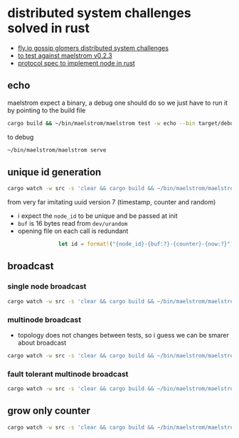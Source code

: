 # distributed system challenges solved in rust

- [fly.io gossip glomers distributed system challenges](https://fly.io/dist-sys)
- [to test against maelstrom v0.2.3](https://github.com/jepsen-io/maelstrom/releases/tag/v0.2.3)
- [protocol spec to implement node in rust](https://github.com/jepsen-io/maelstrom/blob/main/doc/protocol.md)


## echo

maelstrom expect a binary, a debug one should do so we just have to run it by pointing to the build file

```sh
cargo build && ~/bin/maelstrom/maelstrom test -w echo --bin target/debug/gossip-glomers --node-count 1 --time-limit 10
```

to debug

```sh
~/bin/maelstrom/maelstrom serve
```

## unique id generation

```sh
cargo watch -w src -s 'clear && cargo build && ~/bin/maelstrom/maelstrom test -w unique-ids --bin target/debug/gossip-glomers --time-limit 30 --rate 1000 --node-count 3 --availability total --nemesis partition'
```

from very far imitating uuid version 7 (timestamp, counter and random)
- i expect the `node_id` to be unique and be passed at init
- `buf` is 16 bytes read from `dev/urandom`
-  opening file on each call is redundant
```rust
                let id = format!("{node_id}-{buf:?}-{counter}-{now:?}");
```

## broadcast

### single node broadcast

```sh
cargo watch -w src -s 'clear && cargo build && ~/bin/maelstrom/maelstrom test -w broadcast --bin target/debug/gossip-glomers --node-count 1 --time-limit 20 --rate 10'
```

### multinode broadcast 

- topology does not changes between tests, so i guess we can be smarer about broadcast

```sh
cargo watch -w src -s 'clear && cargo build && ~/bin/maelstrom/maelstrom test -w broadcast --bin target/debug/gossip-glomers --node-count 5 --time-limit 20 --rate 10'
```

### fault tolerant multinode broadcast

```sh
cargo watch -w src -s 'clear && cargo build && ~/bin/maelstrom/maelstrom test -w broadcast --bin target/debug/gossip-glomers --node-count 5 --time-limit 20 --rate 10 --nemesis partition'
```


## grow only counter

```sh
cargo watch -w src -s 'clear && cargo build && ~/bin/maelstrom/maelstrom test -w g-counter --bin target/debug/gossip-glomers --node-count 3 --rate 100 --time-limit 2 --nemesis partition'
```
